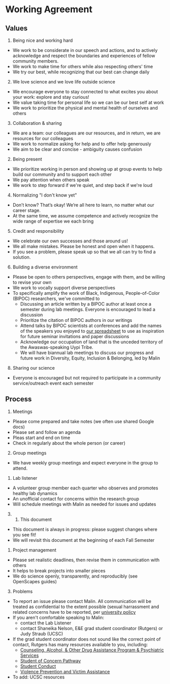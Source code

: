 
# Working Agreement
## Values
1. Being nice and working hard
  - We work to be considerate in our speech and actions, and to actively acknowledge and respect the boundaries and experiences of fellow community members.
  - We work to make time for others while also respecting others' time
  - We try our best, while recognizing that our best can change daily
2. We love science and we love life outside science
  - We encourage everyone to stay connected to what excites you about your work: explore and stay curious!
  - We value taking time for personal life so we can be our best self at work
  - We work to prioritize the physical and mental health of ourselves and others
3. Collaboration & sharing
  - We are a team: our colleagues are our resources, and in return, we are resources for our colleagues
  - We work to normalize asking for help and to offer help generously
  - We aim to be clear and concise - ambiguity causes confusion
2. Being present
  - We prioritize working in person and showing up at group events to help build our community and to support each other
  - We pay attention when others speak
  - We work to step forward if we're quiet, and step back if we're loud
4. Normalizing "I don't know yet"
  - Don’t know? That’s okay! We’re all here to learn, no matter what our career stage.
  - At the same time, we assume competence and actively recognize the wide range of expertise we each bring
5. Credit and responsibility
  - We celebrate our own successes and those around us!
  - We all make mistakes. Please be honest and open when it happens.
  - If you see a problem, please speak up so that we all can try to find a solution.
6. Building a diverse environment
  - Please be open to others perspectives, engage with them, and be willing to revise your own
  - We work to vocally support diverse perspectives
  - To specifically amplify the work of Black, Indigenous, People-of-Color (BIPOC) researchers, we've committed to 
    - Discussing an article written by a BIPOC author at least once a semester during lab meetings. Everyone is encouraged to lead a discussion
    - Prioritize the citation of BIPOC authors in our writings
    - Attend talks by BIPOC scientists at conferences and add the names of the speakers you enjoyed to [our spreadsheet](https://docs.google.com/spreadsheets/d/1wxUETDO0x9af4i4NA8BVdnoNyFvqVSpYhtlJa0azPrU/edit#gid=0) to use as inspiration for future seminar invitations and paper discussions
     - Acknowledge our occupation of land that is the unceded territory of the Awaswas-speaking Uypi Tribe. 
     - We will have biannual lab meetings to discuss our progress and future work in Diversity, Equity, Inclusion & Belonging, led by Malin
8. Sharing our science
  - Everyone is encouraged but not required to participate in a community service/outreach event each semester

## Process
1. Meetings
  - Please come prepared and take notes (we often use shared Google docs)
  - Please set and follow an agenda
  - Pleas start and end on time
  - Check in regularly about the whole person (or career)
2. Group meetings
- We have weekly group meetings and expect everyone in the group to attend.
1. Lab listener
  - A volunteer group member each quarter who observes and promotes healthy lab dynamics
  - An unofficial contact for concerns within the research group
  - Will schedule meetings with Malin as needed for issues and updates
3. 1. This document
  - This document is always in progress: please suggest changes where you see fit!
  - We will revisit this document at the beginning of each Fall Semester
1. Project management
  - Please set realistic deadlines, then revise them in communication with others
  - It helps to break projects into smaller pieces
  - We do science openly, transparently, and reproducibly (see OpenScapes guides)
3. Problems
  - To report an issue please contact Malin. All communication will be treated as confidential to the extent possible (sexual harrassment and related concerns have to be reported, per [university policy](https://uec.rutgers.edu/policies/title-ix/)
  - If you aren't comfortable speaking to Malin: 
    - contact the Lab Listener
    - contact Shaneika Nelson, E&E grad student coordinator (Rutgers) or Judy Straub (UCSC)
  - If the grad student coordinator does not sound like the correct point of contact, Rutgers has many resources available to you, including:
    - [Counseling, Alcohol, & Other Drug Assistance Program & Psychiatric Services](http://health.rutgers.edu/medical-counseling-services/counseling/)
    - [Student of Concern Pathway](http://health.rutgers.edu/do-something-to-help/)
    - [Student Conduct](http://studentconduct.rutgers.edu/)
    - [Violence Prevention and Victim Assistance](https://oasa.rbhs.rutgers.edu/violence-prevention-victim-assistance/)
  - To add: UCSC resources
